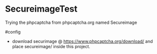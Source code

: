 # SecureimageTest
Trying the phpcaptcha from phpcaptcha.org named Secureimage


#config
- download securimage @ https://www.phpcaptcha.org/download/ and place secureimage/ inside this project.